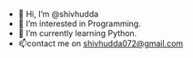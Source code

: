 - 👋 Hi, I’m @shivhudda
- 👀 I’m interested in Programming.
- 🌱 I’m currently learning Python.
- 📫contact me on shivhudda072@gmail.com

<!---
shivhudda/shivhudda is a ✨ special ✨ repository because its `README.md` (this file) appears on your GitHub profile.
You can click the Preview link to take a look at your changes.
--->
